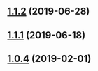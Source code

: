 ## [1.1.2](https://github.com/pascaliske/dynamic-components/compare/v1.1.1...v1.1.2) (2019-06-28)



## [1.1.1](https://github.com/pascaliske/dynamic-components/compare/v1.1.0...v1.1.1) (2019-06-18)



## [1.0.4](https://github.com/pascaliske/dynamic-components/compare/v1.0.3...v1.0.4) (2019-02-01)




